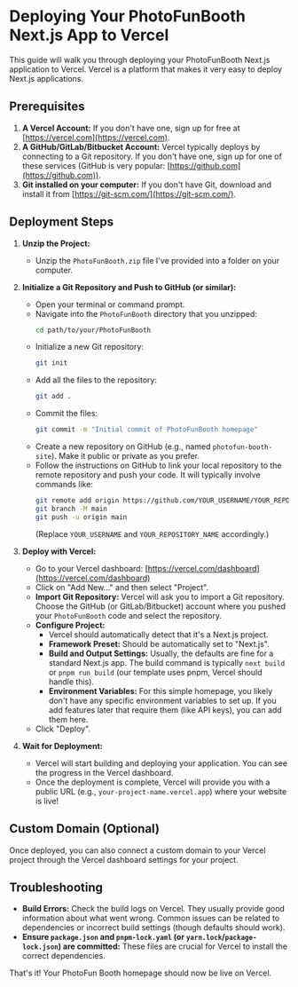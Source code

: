# Deploying Your PhotoFunBooth Next.js App to Vercel

This guide will walk you through deploying your PhotoFunBooth Next.js application to Vercel. Vercel is a platform that makes it very easy to deploy Next.js applications.

## Prerequisites

1.  **A Vercel Account:** If you don't have one, sign up for free at [https://vercel.com](https://vercel.com).
2.  **A GitHub/GitLab/Bitbucket Account:** Vercel typically deploys by connecting to a Git repository. If you don't have one, sign up for one of these services (GitHub is very popular: [https://github.com](https://github.com)).
3.  **Git installed on your computer:** If you don't have Git, download and install it from [https://git-scm.com/](https://git-scm.com/).

## Deployment Steps

1.  **Unzip the Project:**
    *   Unzip the `PhotoFunBooth.zip` file I've provided into a folder on your computer.

2.  **Initialize a Git Repository and Push to GitHub (or similar):**
    *   Open your terminal or command prompt.
    *   Navigate into the `PhotoFunBooth` directory that you unzipped:
        ```bash
        cd path/to/your/PhotoFunBooth
        ```
    *   Initialize a new Git repository:
        ```bash
        git init
        ```
    *   Add all the files to the repository:
        ```bash
        git add .
        ```
    *   Commit the files:
        ```bash
        git commit -m "Initial commit of PhotoFunBooth homepage"
        ```
    *   Create a new repository on GitHub (e.g., named `photofun-booth-site`). Make it public or private as you prefer.
    *   Follow the instructions on GitHub to link your local repository to the remote repository and push your code. It will typically involve commands like:
        ```bash
        git remote add origin https://github.com/YOUR_USERNAME/YOUR_REPOSITORY_NAME.git
        git branch -M main
        git push -u origin main
        ```
        (Replace `YOUR_USERNAME` and `YOUR_REPOSITORY_NAME` accordingly.)

3.  **Deploy with Vercel:**
    *   Go to your Vercel dashboard: [https://vercel.com/dashboard](https://vercel.com/dashboard)
    *   Click on "Add New..." and then select "Project".
    *   **Import Git Repository:** Vercel will ask you to import a Git repository. Choose the GitHub (or GitLab/Bitbucket) account where you pushed your `PhotoFunBooth` code and select the repository.
    *   **Configure Project:**
        *   Vercel should automatically detect that it's a Next.js project.
        *   **Framework Preset:** Should be automatically set to "Next.js".
        *   **Build and Output Settings:** Usually, the defaults are fine for a standard Next.js app. The build command is typically `next build` or `pnpm run build` (our template uses pnpm, Vercel should handle this).
        *   **Environment Variables:** For this simple homepage, you likely don't have any specific environment variables to set up. If you add features later that require them (like API keys), you can add them here.
    *   Click "Deploy".

4.  **Wait for Deployment:**
    *   Vercel will start building and deploying your application. You can see the progress in the Vercel dashboard.
    *   Once the deployment is complete, Vercel will provide you with a public URL (e.g., `your-project-name.vercel.app`) where your website is live!

## Custom Domain (Optional)

Once deployed, you can also connect a custom domain to your Vercel project through the Vercel dashboard settings for your project.

## Troubleshooting

*   **Build Errors:** Check the build logs on Vercel. They usually provide good information about what went wrong. Common issues can be related to dependencies or incorrect build settings (though defaults should work).
*   **Ensure `package.json` and `pnpm-lock.yaml` (or `yarn.lock`/`package-lock.json`) are committed:** These files are crucial for Vercel to install the correct dependencies.

That's it! Your PhotoFun Booth homepage should now be live on Vercel.

